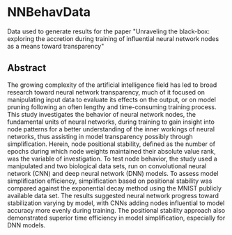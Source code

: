 # NNBehavData
Data used to generate results for the paper "Unraveling the black-box: exploring the accretion during training of influential neural network nodes as a means toward transparency"

## Abstract

The growing complexity of the artificial intelligence field has led to broad research toward neural network transparency, much of it focused on manipulating input data to evaluate its effects on the output, or on model pruning following an often lengthy and time-consuming training process. This study investigates the behavior of neural network nodes, the fundamental units of neural networks, during training to gain insight into node patterns for a better understanding of the inner workings of neural networks, thus assisting in model transparency possibly through simplification. Herein, node positional stability, defined as the number of epochs during which node weights maintained their absolute value rank, was the variable of investigation. To test node behavior, the study used a manipulated and two biological data sets, run on convolutional neural network (CNN) and deep neural network (DNN) models. To assess model simplification efficiency, simplification based on positional stability was compared against the exponential decay method using the MNIST publicly available data set. The results suggested neural network progress toward stabilization varying by model, with CNNs adding nodes influential to model accuracy more evenly during training. The positional stability approach also demonstrated superior time efficiency in model simplification, especially for DNN models.
